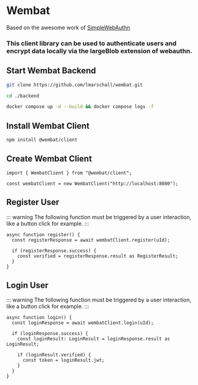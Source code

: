 # Wembat

Based on the awesome work of [SimpleWebAuthn](https://github.com/MasterKale/SimpleWebAuthn)

### This client library can be used to authenticate users and encrypt data locally via the largeBlob extension of webauthn.

<!-- ## Syntax Highlighting

VitePress provides Syntax Highlighting powered by [Shikiji](https://github.com/antfu/shikiji), with additional features like line-highlighting: -->


## Start Wembat Backend
```bash
git clone https://github.com/lmarschall/wembat.git

cd ./backend

docker compose up -d --build && docker compose logs -f
```

## Install Wembat Client
```bash
npm install @wembat/client
```


## Create Wembat Client

```ts{4}
import { WembatClient } from "@wembat/client";

const wembatClient = new WembatClient("http://localhost:8080");
```

## Register User

::: warning
The following function must be triggered by a user interaction, like a button click for example.
:::

```ts{4}
async function register() {
  const registerResponse = await wembatClient.register(uId);

  if (registerResponse.success) {
    const verified = registerResponse.result as RegisterResult;
  }
}
```

## Login User

::: warning
The following function must be triggered by a user interaction, like a button click for example.
:::

```ts{4}
async function login() {
  const loginResponse = await wembatClient.login(uId);

  if (loginResponse.success) {
    const loginResult: LoginResult = loginResponse.result as LoginResult;

    if (loginResult.verified) {
      const token = loginResult.jwt;
    }
  }
}
```

<!-- ## Custom Containers

**Input**

```md
::: info
This is an info box.
:::

::: tip
This is a tip.
:::

::: warning
This is a warning.
:::

::: danger
This is a dangerous warning.
:::

::: details
This is a details block.
:::
```

**Output**

::: info
This is an info box.
:::

::: tip
This is a tip.
:::

::: warning
This is a warning.
:::

::: danger
This is a dangerous warning.
:::

::: details
This is a details block.
:::

## More

Check out the documentation for the [full list of markdown extensions](https://vitepress.dev/guide/markdown). -->

